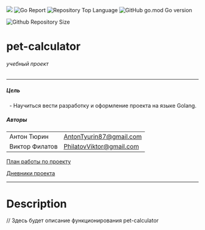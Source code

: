 <a href="https://codeclimate.com/github/AntonTyurin87/pet-calculator/maintainability"><img src="https://api.codeclimate.com/v1/badges/19ddfd63195ee3dff4f4/maintainability" /></a>
![Go Report](https://goreportcard.com/badge/github.com/AntonTyurin87/pet-calculator) ![Repository Top Language](https://img.shields.io/github/languages/top/AntonTyurin87/pet-calculator) ![GitHub go.mod Go version](https://img.shields.io/github/go-mod/go-version/AntonTyurin87/pet-calculator)


![Github Repository Size](https://img.shields.io/github/repo-size/AntonTyurin87/pet-calculator)


# pet-calculator
###### учебный проект
____
##### Цель
&nbsp; - Научиться вести разработку и оформление проекта на языке Golang.
##### Авторы

<table>
<tr>
    <td>Антон Тюрин</td>
    <td><a href="AntonTyurin87@gmail.com">AntonTyurin87@gmail.com<a></td>
</tr>
<tr>
    <td>Виктор Филатов</td>
    <td><a href="philatovviktor@gmail.com">PhilatovViktor@gmail.com<a></td>
</tr>
</table>

<c>[План работы по проекту](https://github.com/AntonTyurin87/pet-calculator/blob/main/plan.md) </c>

<c>[Дневники проекта](https://github.com/AntonTyurin87/pet-calculator/blob/main/diary.md) </c>

____

# Description

// Здесь будет описание функционирования pet-calculator

